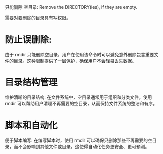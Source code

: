 


只能删除 空目录:
Remove the DIRECTORY(ies), if they are empty.

需要对要删除的目录具有写权限。


# 防止误删除: 
由于 rmdir 只能删除空目录，用户在使用该命令时可以避免意外删除包含重要文件的目录。这种限制提供了一层保护，确保用户不会轻易丢失数据。


# 目录结构管理
维护清晰的目录结构: 在文件系统中，空目录通常用于组织和分类文件。使用 rmdir 可以帮助用户清理不再需要的空目录，从而保持文件系统的整洁和有序。


# 脚本和自动化
便于脚本编写: 在编写脚本时，使用 rmdir 可以确保只删除那些不再需要的空目录，而不会影响到其他文件或目录。这使得自动化任务更安全、更可预测。








